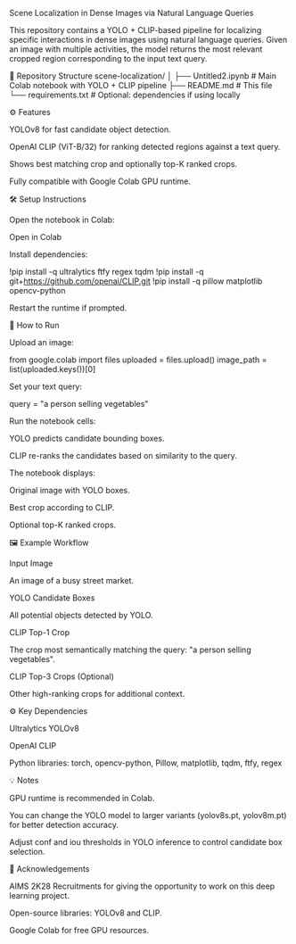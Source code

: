 Scene Localization in Dense Images via Natural Language Queries

This repository contains a YOLO + CLIP-based pipeline for localizing specific interactions in dense images using natural language queries. Given an image with multiple activities, the model returns the most relevant cropped region corresponding to the input text query.

📂 Repository Structure
scene-localization/
│
├── Untitled2.ipynb          # Main Colab notebook with YOLO + CLIP pipeline
├── README.md                # This file
└── requirements.txt         # Optional: dependencies if using locally

⚙️ Features

YOLOv8 for fast candidate object detection.

OpenAI CLIP (ViT-B/32) for ranking detected regions against a text query.

Shows best matching crop and optionally top-K ranked crops.

Fully compatible with Google Colab GPU runtime.

🛠 Setup Instructions

Open the notebook in Colab:

Open in Colab

Install dependencies:

!pip install -q ultralytics ftfy regex tqdm
!pip install -q git+https://github.com/openai/CLIP.git
!pip install -q pillow matplotlib opencv-python


Restart the runtime if prompted.

🚀 How to Run

Upload an image:

from google.colab import files
uploaded = files.upload()
image_path = list(uploaded.keys())[0]


Set your text query:

query = "a person selling vegetables"


Run the notebook cells:

YOLO predicts candidate bounding boxes.

CLIP re-ranks the candidates based on similarity to the query.

The notebook displays:

Original image with YOLO boxes.

Best crop according to CLIP.

Optional top-K ranked crops.

🖼 Example Workflow

Input Image

An image of a busy street market.

YOLO Candidate Boxes

All potential objects detected by YOLO.

CLIP Top-1 Crop

The crop most semantically matching the query: "a person selling vegetables".

CLIP Top-3 Crops (Optional)

Other high-ranking crops for additional context.

⚙️ Key Dependencies

Ultralytics YOLOv8

OpenAI CLIP

Python libraries: torch, opencv-python, Pillow, matplotlib, tqdm, ftfy, regex

💡 Notes

GPU runtime is recommended in Colab.

You can change the YOLO model to larger variants (yolov8s.pt, yolov8m.pt) for better detection accuracy.

Adjust conf and iou thresholds in YOLO inference to control candidate box selection.

🙏 Acknowledgements

AIMS 2K28 Recruitments for giving the opportunity to work on this deep learning project.

Open-source libraries: YOLOv8 and CLIP.

Google Colab for free GPU resources.
